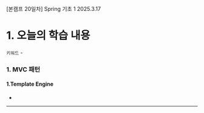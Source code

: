 [본캠프 20일차] Spring 기초 1
2025.3.17

# 1. 오늘의 학습 내용
`키워드` - 

### 1. MVC 패턴
#### 1.Template Engine
- 
---
